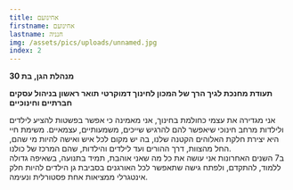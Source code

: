 ```yaml
---
title: אחינועם
firstname: אחינועם
lastname: חנניה
img: /assets/pics/uploads/unnamed.jpg
index: 2
---
```


**מנהלת הגן, בת 30**

**תעודת מחנכת לגיך הרך של המכון לחינוך דמוקרטי**
**תואר ראשון בניהול עסקים חברתיים וחינוכיים**

אני מגדירה את עצמי כחולמת בחינוך, אני מאמינה כי אפשר בפשטות להציע לילדים ולילדות מרחב חינוכי שיאפשר להם להרגיש שייכים, משמעותיים, עצמאיים. משימת חיי היא יצירת חלקת האלוהים הקטנה שלנו, בה יש מקום לכל איש ואישה להיות מי שהם, החל מהצוות, דרך ההורים ועד לילדים והילדות, שהם המרכז של כולנו.  
ב7 השנים האחרונות אני עושה את כל מה שאני אוהבת, תמיד בתנועה, בשאיפה גדולה ללמוד, להתקדם, ולפתח גישה שתאפשר לכל האורגנים בסביבת גן הילדים להיות חלק אינטגרלי ממציאות אחת פסטורלית ונעימה.
